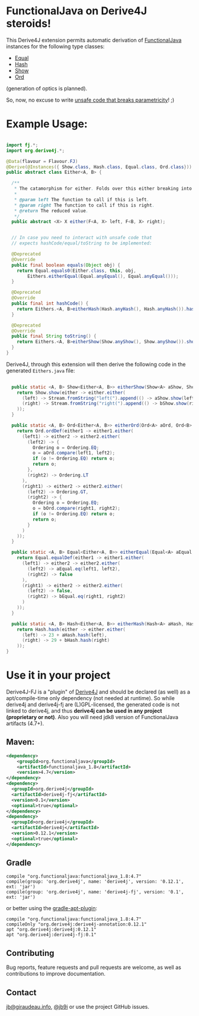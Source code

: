 # FunctionalJava on Derive4J steroids!

This Derive4J extension permits automatic derivation of [FunctionalJava](https://github.com/functionaljava/functionaljava) instances for the following type classes:

 - [Equal](https://github.com/functionaljava/functionaljava/blob/master/core/src/main/java/fj/Equal.java)
 - [Hash](https://github.com/functionaljava/functionaljava/blob/master/core/src/main/java/fj/Hash.java)
 - [Show](https://github.com/functionaljava/functionaljava/blob/master/core/src/main/java/fj/Show.java)
 - [Ord](https://github.com/functionaljava/functionaljava/blob/master/core/src/main/java/fj/Ord.java)

(generation of optics is planned).

So, now, no excuse to write [unsafe code that breaks parametricity](https://github.com/derive4j/derive4j/issues/50)! ;)

# Example Usage:
```java

import fj.*;
import org.derive4j.*;

@Data(flavour = Flavour.FJ)
@Derive(@Instances({ Show.class, Hash.class, Equal.class, Ord.class}))
public abstract class Either<A, B> {

  /**
   * The catamorphism for either. Folds over this either breaking into left or right.
   *
   * @param left The function to call if this is left.
   * @param right The function to call if this is right.
   * @return The reduced value.
   */
  public abstract <X> X either(F<A, X> left, F<B, X> right);


  // In case you need to interact with unsafe code that
  // expects hashCode/equal/toString to be implemented:

  @Deprecated
  @Override
  public final boolean equals(Object obj) {
    return Equal.equals0(Either.class, this, obj,
        Eithers.eitherEqual(Equal.anyEqual(), Equal.anyEqual()));
  }

  @Deprecated
  @Override
  public final int hashCode() {
    return Eithers.<A, B>eitherHash(Hash.anyHash(), Hash.anyHash()).hash(this);
  }

  @Deprecated
  @Override
  public final String toString() {
    return Eithers.<A, B>eitherShow(Show.anyShow(), Show.anyShow()).showS(this);
  }
}
```
Derive4J, through this extension will then derive the following code in the generated `Eithers.java` file:
```java
  
  public static <A, B> Show<Either<A, B>> eitherShow(Show<A> aShow, Show<B> bShow) {
    return Show.show(either -> either.either(
      (left) -> Stream.fromString("left(").append(() -> aShow.show(left)).append(Stream.fromString(")")),
      (right) -> Stream.fromString("right(").append(() -> bShow.show(right)).append(Stream.fromString(")"))
    ));
  }

  public static <A, B> Ord<Either<A, B>> eitherOrd(Ord<A> aOrd, Ord<B> bOrd) {
    return Ord.ordDef(either1 -> either1.either(
      (left1) -> either2 -> either2.either(
        (left2) -> {
          Ordering o = Ordering.EQ;
          o = aOrd.compare(left1, left2);
          if (o != Ordering.EQ) return o;
          return o;
        },
        (right2) -> Ordering.LT
      ),
      (right1) -> either2 -> either2.either(
        (left2) -> Ordering.GT,
        (right2) -> {
          Ordering o = Ordering.EQ;
          o = bOrd.compare(right1, right2);
          if (o != Ordering.EQ) return o;
          return o;
        }
      )
    ));
  }

  public static <A, B> Equal<Either<A, B>> eitherEqual(Equal<A> aEqual, Equal<B> bEqual) {
    return Equal.equalDef(either1 -> either1.either(
      (left1) -> either2 -> either2.either(
        (left2) -> aEqual.eq(left1, left2),
        (right2) -> false
      ),
      (right1) -> either2 -> either2.either(
        (left2) -> false,
        (right2) -> bEqual.eq(right1, right2)
      )
    ));
  }

  public static <A, B> Hash<Either<A, B>> eitherHash(Hash<A> aHash, Hash<B> bHash) {
    return Hash.hash(either -> either.either(
      (left) -> 23 + aHash.hash(left),
      (right) -> 29 + bHash.hash(right)
    ));
}
```

# Use it in your project
Derive4J-FJ is a "plugin" of [Derive4J](https://github.com/derive4j/derive4j) and should be declared (as well) as a apt/compile-time only
dependency (not needed at runtime). So while derive4j and derive4j-fj are (L)GPL-licensed, the generated code is not linked to derive4j, and thus __derive4j can be used in any project (proprietary or not)__.
Also you will need jdk8 version of FunctionalJava artifacts (4.7+).

## Maven:
```xml
<dependency>
    <groupId>org.functionaljava</groupId>
    <artifactId>functionaljava_1.8</artifactId>
    <version>4.7</version>
</dependency>
<dependency>
  <groupId>org.derive4j</groupId>
  <artifactId>derive4j-fj</artifactId>
  <version>0.1</version>
  <optional>true</optional>
</dependency>
<dependency>
  <groupId>org.derive4j</groupId>
  <artifactId>derive4j</artifactId>
  <version>0.12.1</version>
  <optional>true</optional>
</dependency>
```
[search.maven]: http://search.maven.org/#search|ga|1|org.derive4j.derive4j-fj

## Gradle
```
compile "org.functionaljava:functionaljava_1.8:4.7"
compile(group: 'org.derive4j', name: 'derive4j', version: '0.12.1', ext: 'jar')
compile(group: 'org.derive4j', name: 'derive4j-fj', version: '0.1', ext: 'jar')
```
or better using the [gradle-apt-plugin](https://github.com/tbroyer/gradle-apt-plugin):
```
compile "org.functionaljava:functionaljava_1.8:4.7"
compileOnly "org.derive4j:derive4j-annotation:0.12.1"
apt "org.derive4j:derive4j:0.12.1"
apt "org.derive4j:derive4j-fj:0.1"
```

## Contributing

Bug reports, feature requests and pull requests are welcome, as well as contributions to improve documentation.

## Contact
jb@giraudeau.info, [@jb9i](https://twitter.com/jb9i) or use the project GitHub issues.